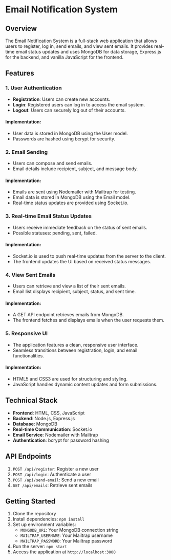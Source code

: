 ﻿# Email Notification System

## Overview

The Email Notification System is a full-stack web application that allows users to register, log in, send emails, and view sent emails. It provides real-time email status updates and uses MongoDB for data storage, Express.js for the backend, and vanilla JavaScript for the frontend.

## Features

### 1. User Authentication
- **Registration**: Users can create new accounts.
- **Login**: Registered users can log in to access the email system.
- **Logout**: Users can securely log out of their accounts.

#### Implementation:
- User data is stored in MongoDB using the User model.
- Passwords are hashed using bcrypt for security.
 

### 2. Email Sending
- Users can compose and send emails.
- Email details include recipient, subject, and message body.

#### Implementation:
- Emails are sent using Nodemailer with Mailtrap for testing.
- Email data is stored in MongoDB using the Email model.
- Real-time status updates are provided using Socket.io.

### 3. Real-time Email Status Updates
- Users receive immediate feedback on the status of sent emails.
- Possible statuses: pending, sent, failed.

#### Implementation:
- Socket.io is used to push real-time updates from the server to the client.
- The frontend updates the UI based on received status messages.

### 4. View Sent Emails
- Users can retrieve and view a list of their sent emails.
- Email list displays recipient, subject, status, and sent time.

#### Implementation:
- A GET API endpoint retrieves emails from MongoDB.
- The frontend fetches and displays emails when the user requests them.

### 5. Responsive UI
- The application features a clean, responsive user interface.
- Seamless transitions between registration, login, and email functionalities.

#### Implementation:
- HTML5 and CSS3 are used for structuring and styling.
- JavaScript handles dynamic content updates and form submissions.

## Technical Stack

- **Frontend**: HTML, CSS, JavaScript
- **Backend**: Node.js, Express.js
- **Database**: MongoDB
- **Real-time Communication**: Socket.io
- **Email Service**: Nodemailer with Mailtrap
- **Authentication**: bcrypt for password hashing

## API Endpoints

1. `POST /api/register`: Register a new user
2. `POST /api/login`: Authenticate a user
3. `POST /api/send-email`: Send a new email
4. `GET /api/emails`: Retrieve sent emails

## Getting Started

1. Clone the repository
2. Install dependencies: `npm install`
3. Set up environment variables:
   - `MONGODB_URI`: Your MongoDB connection string
   - `MAILTRAP_USERNAME`: Your Mailtrap username
   - `MAILTRAP_PASSWORD`: Your Mailtrap password
4. Run the server: `npm start`
5. Access the application at `http://localhost:3000`
 
 